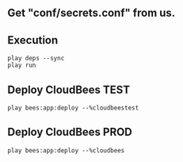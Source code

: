 ## Get "conf/secrets.conf" from us.

## Execution
    play deps --sync
    play run

## Deploy CloudBees TEST
    play bees:app:deploy --%cloudbeestest


## Deploy CloudBees PROD
    play bees:app:deploy --%cloudbees
